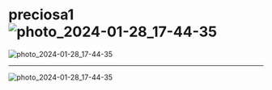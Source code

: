 # preciosa1![photo_2024-01-28_17-44-35](https://github.com/canohernandezyair/preciosa1/assets/139034276/beef2c3e-0df1-42f4-98f3-a4c9aed6534c)
![photo_2024-01-28_17-44-35](https://github.com/canohernandezyair/preciosa1/assets/139034276/8e250664-7f7e-442f-919f-185f9ea858bf)




----


![photo_2024-01-28_17-44-35](https://github.com/canohernandezyair/preciosa1/assets/139034276/10f8e734-d9e2-4cb2-996d-2dcfb8c5cf16)
